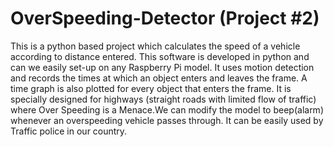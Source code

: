 # OverSpeeding-Detector (Project #2)
This is a python based project which calculates the speed of a vehicle according to distance entered.
This software is developed in python and can we easily set-up on any Raspberry Pi model. It uses motion detection and records the times at which an object enters and leaves the frame. A time graph is also plotted for every object that enters the frame. It is specially designed for highways (straight roads with limited flow of traffic) where Over Speeding is a Menace.We can modify the model to beep(alarm) whenever an overspeeding vehicle passes through. It can be easily used by Traffic police in our country.
